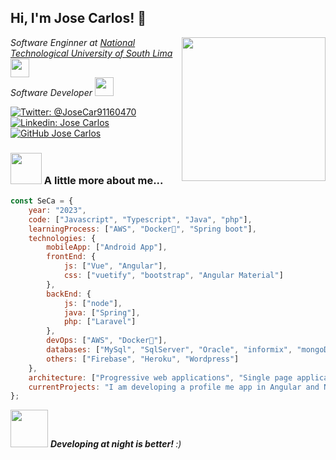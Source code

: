 
<h2> Hi, I'm Jose Carlos! 👨‍</h2>
<img align='right' src="https://media.giphy.com/media/M9gbBd9nbDrOTu1Mqx/giphy.gif" width="230">
<p><em>Software Enginner at <a href="http://www.untels.edu.pe">National Technological University of South Lima</a><img src="https://media.giphy.com/media/fYSnHlufseco8Fh93Z/giphy.gif" width="30"></br>Software Developer <!-- at <a href="https://www.thoughtworks.com">Deister Software</a>--><img src="https://media.giphy.com/media/WUlplcMpOCEmTGBtBW/giphy.gif" width="30"> 
</em></p>

[![Twitter: @JoseCar91160470](https://img.shields.io/twitter/follow/JoseCar91160470?style=social)](https://twitter.com/JoseCar91160470)
[![Linkedin: Jose Carlos](https://img.shields.io/badge/-JoseCarlos-blue?style=flat-square&logo=Linkedin&logoColor=white&link=https://https://www.linkedin.com/in/jose-carlos-leon-tito-13b823143/)](https://www.linkedin.com/in/jose-carlos-leon-tito-13b823143/)
[![GitHub Jose Carlos](https://img.shields.io/github/followers/JoseCarlos512?label=follow&style=social)](https://github.com/JoseCarlos512)


### <img src="https://media.giphy.com/media/VgCDAzcKvsR6OM0uWg/giphy.gif" width="50"> A little more about me...  

```javascript
const SeCa = {
    year: "2023",
    code: ["Javascript", "Typescript", "Java", "php"],
    learningProcess: ["AWS", "Docker🐳", "Spring boot"],
    technologies: {
        mobileApp: ["Android App"],
        frontEnd: {
            js: ["Vue", "Angular"],
            css: ["vuetify", "bootstrap", "Angular Material"]
        },
        backEnd: {
            js: ["node"],
            java: ["Spring"],
            php: ["Laravel"]
        },
        devOps: ["AWS", "Docker🐳"],
        databases: ["MySql", "SqlServer", "Oracle", "informix", "mongoDB"],
        others: ["Firebase", "Heroku", "Wordpress"]
    },
    architecture: ["Progressive web applications", "Single page applications"],
    currentProjects: "I am developing a profile me app in Angular and Node.js"
};
```

<img src="https://media.giphy.com/media/WUlplcMpOCEmTGBtBW/giphy.gif" width="60"> <em><b>Developing at night is better! </b> :)</em>

